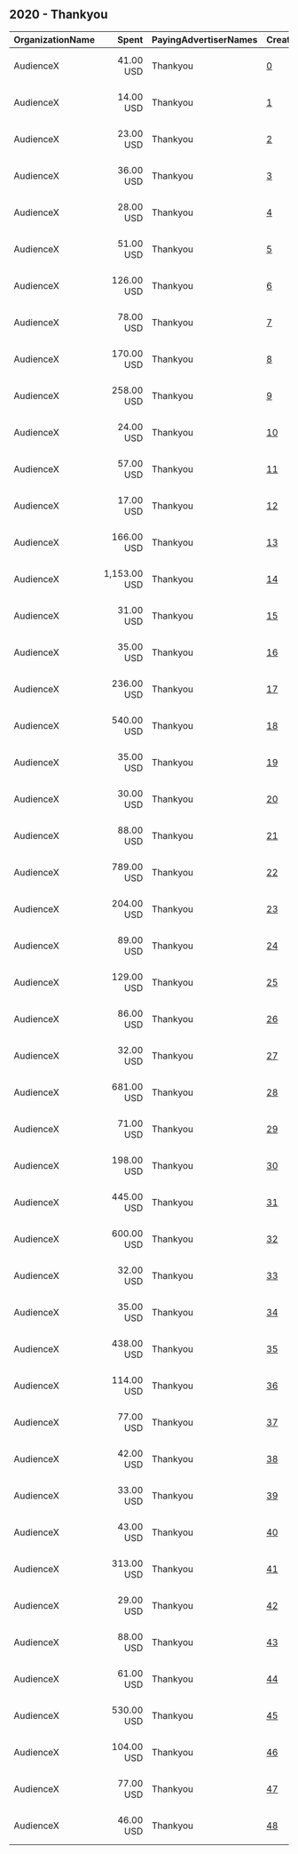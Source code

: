 ## 2020 - Thankyou 
|OrganizationName|Spent|PayingAdvertiserNames|CreativeUrls|Impressions|Genders|AgeBrackets|CountryCodes|BillingAddresses|CandidateBallotInformation|
|:---|---:|:---|:---|---:|:---|:---|:---|:---|:---|
|AudienceX|41.00 USD|Thankyou|[0](https://www.snap.com/political-ads/asset/f2be83dc24f8c8d737f0f1dbb1059122f457684451afae83c34440fabe056e5c?mediaType=mp4)|13,646||18-40|new zealand|"13468 Beach Ave,Los Angeles,90292,US"||
|AudienceX|14.00 USD|Thankyou|[1](https://www.snap.com/political-ads/asset/287464981bc460d9f444091005347910cfd8c3e6df069a0a73e2361ec959c92d?mediaType=mp4)|5,619||18-40|australia|"13468 Beach Ave,Los Angeles,90292,US"||
|AudienceX|23.00 USD|Thankyou|[2](https://www.snap.com/political-ads/asset/287464981bc460d9f444091005347910cfd8c3e6df069a0a73e2361ec959c92d?mediaType=mp4)|8,134||18-40|sweden|"13468 Beach Ave,Los Angeles,90292,US"||
|AudienceX|36.00 USD|Thankyou|[3](https://www.snap.com/political-ads/asset/f2be83dc24f8c8d737f0f1dbb1059122f457684451afae83c34440fabe056e5c?mediaType=mp4)|47,054||18-40|netherlands|"13468 Beach Ave,Los Angeles,90292,US"||
|AudienceX|28.00 USD|Thankyou|[4](https://www.snap.com/political-ads/asset/f2be83dc24f8c8d737f0f1dbb1059122f457684451afae83c34440fabe056e5c?mediaType=mp4)|14,597||18-40|australia|"13468 Beach Ave,Los Angeles,90292,US"||
|AudienceX|51.00 USD|Thankyou|[5](https://www.snap.com/political-ads/asset/e810db9947720d1b205c0fc151e3732bc1b3a464438cf38de05f757ac36c16f9?mediaType=mp4)|20,104||18-40|new zealand|"13468 Beach Ave,Los Angeles,90292,US"||
|AudienceX|126.00 USD|Thankyou|[6](https://www.snap.com/political-ads/asset/e810db9947720d1b205c0fc151e3732bc1b3a464438cf38de05f757ac36c16f9?mediaType=mp4)|113,139||18-40|south africa|"13468 Beach Ave,Los Angeles,90292,US"||
|AudienceX|78.00 USD|Thankyou|[7](https://www.snap.com/political-ads/asset/f2be83dc24f8c8d737f0f1dbb1059122f457684451afae83c34440fabe056e5c?mediaType=mp4)|74,786||18-40|philippines|"13468 Beach Ave,Los Angeles,90292,US"||
|AudienceX|170.00 USD|Thankyou|[8](https://www.snap.com/political-ads/asset/4032c18677584f2e147e8092352b0e527eab185c319ae4ff3bcbd0ef6f7a876a?mediaType=mp4)|35,336||18-40|germany|"13468 Beach Ave,Los Angeles,90292,US"||
|AudienceX|258.00 USD|Thankyou|[9](https://www.snap.com/political-ads/asset/ecbd58609adf6e5f8d96d1e948cbcab20769b9be042fd68aeb3b2ee35ff3e6f0?mediaType=mp4)|209,981||18-40|indonesia|"13468 Beach Ave,Los Angeles,90292,US"||
|AudienceX|24.00 USD|Thankyou|[10](https://www.snap.com/political-ads/asset/2ef33cfab3998187cc08934f7e2d1dc16d8bf7b1482823da195eac995e473acf?mediaType=mp4)|24,390||18-40|netherlands|"13468 Beach Ave,Los Angeles,90292,US"||
|AudienceX|57.00 USD|Thankyou|[11](https://www.snap.com/political-ads/asset/e810db9947720d1b205c0fc151e3732bc1b3a464438cf38de05f757ac36c16f9?mediaType=mp4)|25,454||18-40|canada|"13468 Beach Ave,Los Angeles,90292,US"||
|AudienceX|17.00 USD|Thankyou|[12](https://www.snap.com/political-ads/asset/e810db9947720d1b205c0fc151e3732bc1b3a464438cf38de05f757ac36c16f9?mediaType=mp4)|9,307||18-40|australia|"13468 Beach Ave,Los Angeles,90292,US"||
|AudienceX|166.00 USD|Thankyou|[13](https://www.snap.com/political-ads/asset/f2be83dc24f8c8d737f0f1dbb1059122f457684451afae83c34440fabe056e5c?mediaType=mp4)|102,089||18-40|brazil|"13468 Beach Ave,Los Angeles,90292,US"||
|AudienceX|1,153.00 USD|Thankyou|[14](https://www.snap.com/political-ads/asset/b00832f7a463034ac7e87d72ba7a416763ecb628f9de9f93c437ee8dbd577eee?mediaType=mp4)|895,917||18-40|france|"13468 Beach Ave,Los Angeles,90292,US"||
|AudienceX|31.00 USD|Thankyou|[15](https://www.snap.com/political-ads/asset/f2be83dc24f8c8d737f0f1dbb1059122f457684451afae83c34440fabe056e5c?mediaType=mp4)|22,582||18-40|sweden|"13468 Beach Ave,Los Angeles,90292,US"||
|AudienceX|35.00 USD|Thankyou|[16](https://www.snap.com/political-ads/asset/2ef33cfab3998187cc08934f7e2d1dc16d8bf7b1482823da195eac995e473acf?mediaType=mp4)|12,856||18-40|new zealand|"13468 Beach Ave,Los Angeles,90292,US"||
|AudienceX|236.00 USD|Thankyou|[17](https://www.snap.com/political-ads/asset/e851c30dbdb07ac3b721f89f439a53bf5c9ee09d8af949d1a29be5367126855d?mediaType=mp4)|324,757||18-40|germany|"13468 Beach Ave,Los Angeles,90292,US"||
|AudienceX|540.00 USD|Thankyou|[18](https://www.snap.com/political-ads/asset/68761248c61c157f23f7eb61c446260ab4bc6cf9ee242e5e2ff2ee1d05a55212?mediaType=mp4)|382,625||18-40|japan|"13468 Beach Ave,Los Angeles,90292,US"||
|AudienceX|35.00 USD|Thankyou|[19](https://www.snap.com/political-ads/asset/2ef33cfab3998187cc08934f7e2d1dc16d8bf7b1482823da195eac995e473acf?mediaType=mp4)|18,356||18-40|united kingdom|"13468 Beach Ave,Los Angeles,90292,US"||
|AudienceX|30.00 USD|Thankyou|[20](https://www.snap.com/political-ads/asset/2ef33cfab3998187cc08934f7e2d1dc16d8bf7b1482823da195eac995e473acf?mediaType=mp4)|15,404||18-40|australia|"13468 Beach Ave,Los Angeles,90292,US"||
|AudienceX|88.00 USD|Thankyou|[21](https://www.snap.com/political-ads/asset/2ef33cfab3998187cc08934f7e2d1dc16d8bf7b1482823da195eac995e473acf?mediaType=mp4)|75,904||18-40|south africa|"13468 Beach Ave,Los Angeles,90292,US"||
|AudienceX|789.00 USD|Thankyou|[22](https://www.snap.com/political-ads/asset/2d021cb0b28636d3e91c1b8f097a65c868929fcd71559bbabcdf455d18fd8234?mediaType=mp4)|374,413||18-40|new zealand|"13468 Beach Ave,Los Angeles,90292,US"||
|AudienceX|204.00 USD|Thankyou|[23](https://www.snap.com/political-ads/asset/f2be83dc24f8c8d737f0f1dbb1059122f457684451afae83c34440fabe056e5c?mediaType=mp4)|183,278||18-40|japan|"13468 Beach Ave,Los Angeles,90292,US"||
|AudienceX|89.00 USD|Thankyou|[24](https://www.snap.com/political-ads/asset/b47518e6a01b5f57a30eb97315e05977a35040ae8e213e00a710c06154887333?mediaType=mp4)|78,520||18-40|france|"13468 Beach Ave,Los Angeles,90292,US"||
|AudienceX|129.00 USD|Thankyou|[25](https://www.snap.com/political-ads/asset/e810db9947720d1b205c0fc151e3732bc1b3a464438cf38de05f757ac36c16f9?mediaType=mp4)|88,836||18-40|brazil|"13468 Beach Ave,Los Angeles,90292,US"||
|AudienceX|86.00 USD|Thankyou|[26](https://www.snap.com/political-ads/asset/e810db9947720d1b205c0fc151e3732bc1b3a464438cf38de05f757ac36c16f9?mediaType=mp4)|19,291||18-40|united states|"13468 Beach Ave,Los Angeles,90292,US"||
|AudienceX|32.00 USD|Thankyou|[27](https://www.snap.com/political-ads/asset/f2be83dc24f8c8d737f0f1dbb1059122f457684451afae83c34440fabe056e5c?mediaType=mp4)|15,082||18-40|canada|"13468 Beach Ave,Los Angeles,90292,US"||
|AudienceX|681.00 USD|Thankyou|[28](https://www.snap.com/political-ads/asset/2ef33cfab3998187cc08934f7e2d1dc16d8bf7b1482823da195eac995e473acf?mediaType=mp4)|105,578||18-40|united states|"13468 Beach Ave,Los Angeles,90292,US"||
|AudienceX|71.00 USD|Thankyou|[29](https://www.snap.com/political-ads/asset/f2be83dc24f8c8d737f0f1dbb1059122f457684451afae83c34440fabe056e5c?mediaType=mp4)|172,065||18-40|nigeria|"13468 Beach Ave,Los Angeles,90292,US"||
|AudienceX|198.00 USD|Thankyou|[30](https://www.snap.com/political-ads/asset/e810db9947720d1b205c0fc151e3732bc1b3a464438cf38de05f757ac36c16f9?mediaType=mp4)|181,895||18-40|japan|"13468 Beach Ave,Los Angeles,90292,US"||
|AudienceX|445.00 USD|Thankyou|[31](https://www.snap.com/political-ads/asset/3537b684da916f0fd13670bd0b8082ecc16add00f839668a00aa2b2c65fb0717?mediaType=mp4)|245,809||18-40|brazil|"13468 Beach Ave,Los Angeles,90292,US"||
|AudienceX|600.00 USD|Thankyou|[32](https://www.snap.com/political-ads/asset/4a4fb5cd0b844b9fd512995df1c1a0120d7fea65722ec27f2474f5a4ed5d80b9?mediaType=mp4)|475,537||18-40|indonesia|"13468 Beach Ave,Los Angeles,90292,US"||
|AudienceX|32.00 USD|Thankyou|[33](https://www.snap.com/political-ads/asset/e810db9947720d1b205c0fc151e3732bc1b3a464438cf38de05f757ac36c16f9?mediaType=mp4)|17,037||18-40|united kingdom|"13468 Beach Ave,Los Angeles,90292,US"||
|AudienceX|35.00 USD|Thankyou|[34](https://www.snap.com/political-ads/asset/2ef33cfab3998187cc08934f7e2d1dc16d8bf7b1482823da195eac995e473acf?mediaType=mp4)|21,572||18-40|sweden|"13468 Beach Ave,Los Angeles,90292,US"||
|AudienceX|438.00 USD|Thankyou|[35](https://www.snap.com/political-ads/asset/5d9e3be88fe8c5428629414327e5475165d528e31c98896826c123a361dfc2f5?mediaType=mp4)|405,180||18-40|japan|"13468 Beach Ave,Los Angeles,90292,US"||
|AudienceX|114.00 USD|Thankyou|[36](https://www.snap.com/political-ads/asset/e810db9947720d1b205c0fc151e3732bc1b3a464438cf38de05f757ac36c16f9?mediaType=mp4)|84,322||18-40|philippines|"13468 Beach Ave,Los Angeles,90292,US"||
|AudienceX|77.00 USD|Thankyou|[37](https://www.snap.com/political-ads/asset/e810db9947720d1b205c0fc151e3732bc1b3a464438cf38de05f757ac36c16f9?mediaType=mp4)|42,257||18-40|sweden|"13468 Beach Ave,Los Angeles,90292,US"||
|AudienceX|42.00 USD|Thankyou|[38](https://www.snap.com/political-ads/asset/e810db9947720d1b205c0fc151e3732bc1b3a464438cf38de05f757ac36c16f9?mediaType=mp4)|106,920||18-40|nigeria|"13468 Beach Ave,Los Angeles,90292,US"||
|AudienceX|33.00 USD|Thankyou|[39](https://www.snap.com/political-ads/asset/2ef33cfab3998187cc08934f7e2d1dc16d8bf7b1482823da195eac995e473acf?mediaType=mp4)|14,886||18-40|canada|"13468 Beach Ave,Los Angeles,90292,US"||
|AudienceX|43.00 USD|Thankyou|[40](https://www.snap.com/political-ads/asset/9f01d0d992077723b83e866ee208921c9d19a9dd9ae8e2874813683613f52e4c?mediaType=mp4)|36,191||18-40|france|"13468 Beach Ave,Los Angeles,90292,US"||
|AudienceX|313.00 USD|Thankyou|[41](https://www.snap.com/political-ads/asset/53b06064b56c026b536c18ebb6799f6576cd8fc270f47242740e0d67be9bffdd?mediaType=mp4)|283,486||18-40|indonesia|"13468 Beach Ave,Los Angeles,90292,US"||
|AudienceX|29.00 USD|Thankyou|[42](https://www.snap.com/political-ads/asset/e810db9947720d1b205c0fc151e3732bc1b3a464438cf38de05f757ac36c16f9?mediaType=mp4)|32,220||18-40|netherlands|"13468 Beach Ave,Los Angeles,90292,US"||
|AudienceX|88.00 USD|Thankyou|[43](https://www.snap.com/political-ads/asset/2ef33cfab3998187cc08934f7e2d1dc16d8bf7b1482823da195eac995e473acf?mediaType=mp4)|184,551||18-40|nigeria|"13468 Beach Ave,Los Angeles,90292,US"||
|AudienceX|61.00 USD|Thankyou|[44](https://www.snap.com/political-ads/asset/287464981bc460d9f444091005347910cfd8c3e6df069a0a73e2361ec959c92d?mediaType=mp4)|21,521||18-40|new zealand|"13468 Beach Ave,Los Angeles,90292,US"||
|AudienceX|530.00 USD|Thankyou|[45](https://www.snap.com/political-ads/asset/c14cab139e7ae1c44da34ecf7d18495c16d4ee580e9437f3fed5243c345c3d9a?mediaType=mp4)|160,771||18-40|united arab emirates|"13468 Beach Ave,Los Angeles,90292,US"||
|AudienceX|104.00 USD|Thankyou|[46](https://www.snap.com/political-ads/asset/2ef33cfab3998187cc08934f7e2d1dc16d8bf7b1482823da195eac995e473acf?mediaType=mp4)|88,117||18-40|philippines|"13468 Beach Ave,Los Angeles,90292,US"||
|AudienceX|77.00 USD|Thankyou|[47](https://www.snap.com/political-ads/asset/f2be83dc24f8c8d737f0f1dbb1059122f457684451afae83c34440fabe056e5c?mediaType=mp4)|21,477||18-40|united states|"13468 Beach Ave,Los Angeles,90292,US"||
|AudienceX|46.00 USD|Thankyou|[48](https://www.snap.com/political-ads/asset/f2be83dc24f8c8d737f0f1dbb1059122f457684451afae83c34440fabe056e5c?mediaType=mp4)|23,432||18-40|united kingdom|"13468 Beach Ave,Los Angeles,90292,US"||
